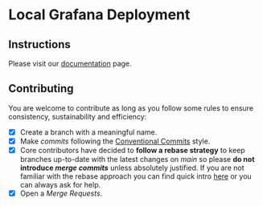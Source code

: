 # Local Grafana Deployment

## Instructions

Please visit our
[documentation](https://mihaylov93.github.io/edge-analytics-grafana-setup/docs) page.

## Contributing

You are welcome to contribute as long as you follow some rules to ensure consistency, sustainability
and efficiency:

* [x] Create a branch with a meaningful name.
* [x] Make *commits* following the [Conventional Commits][conv-commits] style.
* [x] Core contributors have decided to **follow a rebase strategy** to keep branches up-to-date
  with the latest changes on *main* so please **do not introduce *merge commits*** unless absolutely
  justified. If you are not familiar with the rebase approach you can find quick intro
  [here][how-to-rebase] or you can always ask for help.
* [x] Open a *Merge Requests*.

[conv-commits]: https://www.conventionalcommits.org/en/v1.0.0/
[how-to-rebase]: https://www.atlassian.com/git/tutorials/merging-vs-rebasing
